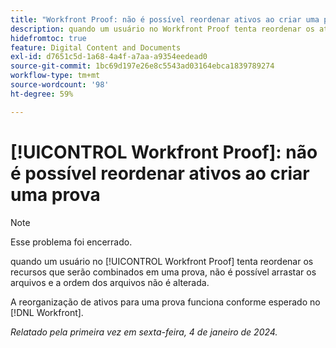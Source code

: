 ```yaml
---
title: "Workfront Proof: não é possível reordenar ativos ao criar uma prova"
description: quando um usuário no Workfront Proof tenta reordenar os ativos que serão combinados em uma prova, não é possível arrastar os arquivos e a ordem dos arquivos não é alterada.
hidefromtoc: true
feature: Digital Content and Documents
exl-id: d7651c5d-1a68-4a4f-a7aa-a9354eedead0
source-git-commit: 1bc69d197e26e8c5543ad03164ebca1839789274
workflow-type: tm+mt
source-wordcount: '98'
ht-degree: 59%

---
```


# [!UICONTROL Workfront Proof]: não é possível reordenar ativos ao criar uma prova

>[!NOTE]
>
>Esse problema foi encerrado.

quando um usuário no [!UICONTROL Workfront Proof] tenta reordenar os recursos que serão combinados em uma prova, não é possível arrastar os arquivos e a ordem dos arquivos não é alterada.

A reorganização de ativos para uma prova funciona conforme esperado no [!DNL Workfront].

_Relatado pela primeira vez em sexta-feira, 4 de janeiro de 2024._
